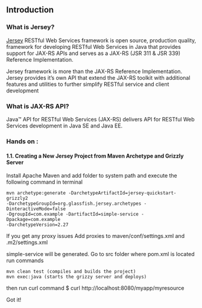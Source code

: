 ## Introduction 

### What is Jersey? 

[Jersey](https://jersey.github.io/) RESTful Web Services framework is open source, production quality,
framework for developing RESTful Web Services in Java that provides support 
for JAX-RS APIs and serves as a JAX-RS (JSR 311 & JSR 339) Reference Implementation.

Jersey framework is more than the JAX-RS Reference Implementation. Jersey provides 
it’s own API that extend the JAX-RS toolkit with additional features and 
utilities to further simplify RESTful service and client development

### What is JAX-RS API?
Java™ API for RESTful Web Services (JAX-RS) delivers API for RESTful Web Services development in Java SE and Java EE.

### Hands on : 

#### 1.1. Creating a New Jersey Project from Maven Archetype and Grizzly Server 

Install Apache Maven and add folder to system path and execute the following command in terminal

```
mvn archetype:generate -DarchetypeArtifactId=jersey-quickstart-grizzly2 
-DarchetypeGroupId=org.glassfish.jersey.archetypes -DinteractiveMode=false 
-DgroupId=com.example -DartifactId=simple-service -Dpackage=com.example
-DarchetypeVersion=2.27
```

If you get any proxy issues 
Add proxies to maven/conf/settings.xml 
and .m2/settings.xml 


simple-service will be generated. 
Go to src folder where pom.xml is located 
run commands
```
mvn clean test (compiles and builds the project)
mvn exec:java (starts the grizzy server and deploys) 
```

then run curl command 
$ curl http://localhost:8080/myapp/myresource

Got it!




